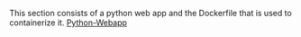 This section consists of a python web app and the Dockerfile that is used to containerize it. [Python-Webapp](Python-Webapp/README.md)





